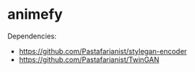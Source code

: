# animefy

Dependencies:

* https://github.com/Pastafarianist/stylegan-encoder
* https://github.com/Pastafarianist/TwinGAN
